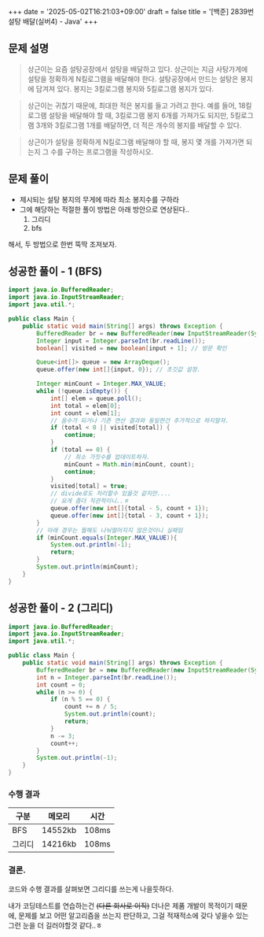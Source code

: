 +++
date = '2025-05-02T16:21:03+09:00'
draft = false
title = '[백준] 2839번 설탕 배달(실버4) - Java'
+++

## 문제 설명
> 상근이는 요즘 설탕공장에서 설탕을 배달하고 있다. 상근이는 지금 사탕가게에 설탕을 정확하게 N킬로그램을 배달해야 한다. 설탕공장에서 만드는 설탕은 봉지에 담겨져 있다. 봉지는 3킬로그램 봉지와 5킬로그램 봉지가 있다.

> 상근이는 귀찮기 때문에, 최대한 적은 봉지를 들고 가려고 한다. 예를 들어, 18킬로그램 설탕을 배달해야 할 때, 3킬로그램 봉지 6개를 가져가도 되지만, 5킬로그램 3개와 3킬로그램 1개를 배달하면, 더 적은 개수의 봉지를 배달할 수 있다.

> 상근이가 설탕을 정확하게 N킬로그램 배달해야 할 때, 봉지 몇 개를 가져가면 되는지 그 수를 구하는 프로그램을 작성하시오.

## 문제 풀이
- 제시되는 설탕 봉지의 무게에 따라 최소 봉지수를 구하라
- 그에 해당하는 적절한 풀이 방법은 아래 방안으로 연상된다..
    1. 그리디
    2. bfs

해서, 두 방법으로 한번 뚝딱 조져보자.

## 성공한 풀이 - 1 (BFS)
```java
import java.io.BufferedReader;
import java.io.InputStreamReader;
import java.util.*;

public class Main {
    public static void main(String[] args) throws Exception {
        BufferedReader br = new BufferedReader(new InputStreamReader(System.in));
        Integer input = Integer.parseInt(br.readLine());
        boolean[] visited = new boolean[input + 1]; // 방문 확인

        Queue<int[]> queue = new ArrayDeque();
        queue.offer(new int[]{input, 0}); // 초깃값 설정.

        Integer minCount = Integer.MAX_VALUE;
        while (!queue.isEmpty()) {
            int[] elem = queue.poll();
            int total = elem[0];
            int count = elem[1];
            // 음수가 되거나 기존 연산 결과와 동일한건 추가적으로 하지말자.
            if (total < 0 || visited[total]) {
                continue;
            }
            if (total == 0) {
                // 최소 가짓수를 업데이트하자.
                minCount = Math.min(minCount, count);
                continue;
            }
            visited[total] = true;
            // divide로도 처리할수 있을것 같지만....
            // 요게 좀더 직관적이니..ㅎ
            queue.offer(new int[]{total - 5, count + 1});
            queue.offer(new int[]{total - 3, count + 1});
        }
        // 아래 경우는 뭘해도 나눠떨어지지 않은것이니 실패임
        if (minCount.equals(Integer.MAX_VALUE)){
            System.out.println(-1);
            return;
        }
        System.out.println(minCount);
    }
}
```

## 성공한 풀이 - 2 (그리디)
```java
import java.io.BufferedReader;
import java.io.InputStreamReader;
import java.util.*;

public class Main {
    public static void main(String[] args) throws Exception {
        BufferedReader br = new BufferedReader(new InputStreamReader(System.in));
        int n = Integer.parseInt(br.readLine());
        int count = 0;
        while (n >= 0) {
            if (n % 5 == 0) {
                count += n / 5;
                System.out.println(count);
                return;
            }
            n -= 3;
            count++;
        }
        System.out.println(-1);
    }
}
```
### 수행 결과
|구분|메모리|시간|
|--|--|--|
|BFS|14552kb|108ms|
|그리디|14216kb|108ms|


### 결론.
코드와 수행 결과를 살펴보면 그리디를 쓰는게 나을듯하다.

내가 코딩테스트를 연습하는건 ~~(다른 회사로 이직)~~ 더나은 제품 개발이 목적이기 때문에, 문제를 보고 어떤 알고리즘을 쓰는지 판단하고, 그걸 적재적소에 갖다 넣을수 있는 그런 눈을 더 길러야할것 같다..ㅎ

